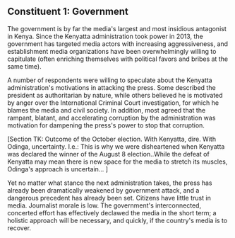 <h2 class="block">
  <span class="preTitle">Constituent 1:</span>
  <span class="title">Government</span>
</h2>

The government is by far the media's largest and most insidious antagonist in Kenya. Since the Kenyatta administration took power in 2013, the government has targeted media actors with increasing aggressiveness, and establishment media organizations have been overwhelmingly willing to capitulate (often enriching themselves with political favors and bribes at the same time).

A number of respondents were willing to speculate about the Kenyatta administration's motivations in attacking the press. Some described the president as authoritarian by nature, while others believed he is motivated by anger over the International Criminal Court investigation, for which he blames the media and civil society. In addition, most agreed that the rampant, blatant, and accelerating corruption by the administration was motivation for dampening the press's power to stop that corruption.

[Section TK: Outcome of the October election. With Kenyatta, dire. With Odinga, uncertainty. I.e.: This is why we were disheartened when Kenyatta was declared the winner of the August 8 election..While the defeat of Kenyatta may mean there is new space for the media to stretch its muscles, Odinga's approach is uncertain... ]

Yet no matter what stance the next administration takes, the press has already been dramatically weakened by government attack, and a dangerous precedent has already been set. Citizens have little trust in media. Journalist morale is low. The government's interconnected, concerted effort has effectively declawed the media in the short term; a holistic approach will be necessary, and quickly, if the country's media is to recover.
